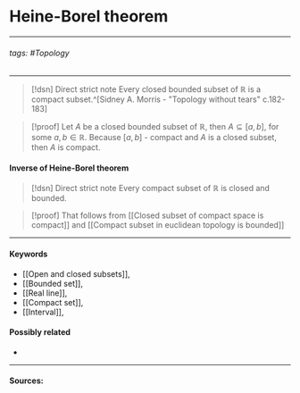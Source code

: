 # Heine-Borel theorem
***
###### tags: #Topology  
***
>[!dsn] Direct strict note
>Every closed bounded subset of $\mathbb{R}$ is a compact subset.^[Sidney A. Morris - "Topology without tears" c.182-183]

>[!proof]
>Let $A$ be a closed bounded subset of $\mathbb{R}$, then $A\subseteq[a,b]$, for some $a,b\in\mathbb{R}$. Because $[a,b]$ - compact and $A$ is a closed subset, then $A$ is compact.

#### Inverse of Heine-Borel theorem
>[!dsn] Direct strict note
>Every compact subset of $\mathbb{R}$ is closed and bounded.

>[!proof]
>That follows from [[Closed subset of compact space is compact]] and [[Compact subset in euclidean topology is bounded]]
***
#### Keywords
- [[Open and closed subsets]],
- [[Bounded set]],
- [[Real line]],
- [[Compact set]],
- [[Interval]],
#### Possibly related
- 
***
#### Sources:
